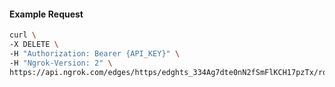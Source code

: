 <!-- Code generated for API Clients. DO NOT EDIT. -->

#### Example Request

```bash
curl \
-X DELETE \
-H "Authorization: Bearer {API_KEY}" \
-H "Ngrok-Version: 2" \
https://api.ngrok.com/edges/https/edghts_334Ag7dte0nN2fSmFlKCH17pzTx/routes/edghtsrt_334Ag8rmRO6VsBobbw7C3U1zyd3/oauth
```
